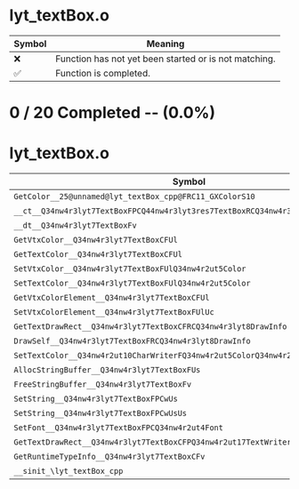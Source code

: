 # lyt_textBox.o
| Symbol | Meaning 
| ------------- | ------------- 
| :x: | Function has not yet been started or is not matching. 
| :white_check_mark: | Function is completed. 


# 0 / 20 Completed -- (0.0%)
# lyt_textBox.o
| Symbol | Decompiled? |
| ------------- | ------------- |
| `GetColor__25@unnamed@lyt_textBox_cpp@FRC11_GXColorS10` | :x: |
| `__ct__Q34nw4r3lyt7TextBoxFPCQ44nw4r3lyt3res7TextBoxRCQ34nw4r3lyt11ResBlockSet` | :x: |
| `__dt__Q34nw4r3lyt7TextBoxFv` | :x: |
| `GetVtxColor__Q34nw4r3lyt7TextBoxCFUl` | :x: |
| `GetTextColor__Q34nw4r3lyt7TextBoxCFUl` | :x: |
| `SetVtxColor__Q34nw4r3lyt7TextBoxFUlQ34nw4r2ut5Color` | :x: |
| `SetTextColor__Q34nw4r3lyt7TextBoxFUlQ34nw4r2ut5Color` | :x: |
| `GetVtxColorElement__Q34nw4r3lyt7TextBoxCFUl` | :x: |
| `SetVtxColorElement__Q34nw4r3lyt7TextBoxFUlUc` | :x: |
| `GetTextDrawRect__Q34nw4r3lyt7TextBoxCFRCQ34nw4r3lyt8DrawInfo` | :x: |
| `DrawSelf__Q34nw4r3lyt7TextBoxFRCQ34nw4r3lyt8DrawInfo` | :x: |
| `SetTextColor__Q34nw4r2ut10CharWriterFQ34nw4r2ut5ColorQ34nw4r2ut5Color` | :x: |
| `AllocStringBuffer__Q34nw4r3lyt7TextBoxFUs` | :x: |
| `FreeStringBuffer__Q34nw4r3lyt7TextBoxFv` | :x: |
| `SetString__Q34nw4r3lyt7TextBoxFPCwUs` | :x: |
| `SetString__Q34nw4r3lyt7TextBoxFPCwUsUs` | :x: |
| `SetFont__Q34nw4r3lyt7TextBoxFPCQ34nw4r2ut4Font` | :x: |
| `GetTextDrawRect__Q34nw4r3lyt7TextBoxCFPQ34nw4r2ut17TextWriterBase<w>` | :x: |
| `GetRuntimeTypeInfo__Q34nw4r3lyt7TextBoxCFv` | :x: |
| `__sinit_\lyt_textBox_cpp` | :x: |
